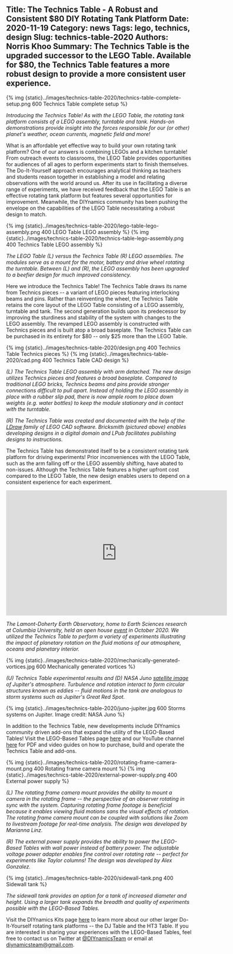 Title: The Technics Table - A Robust and Consistent $80 DIY Rotating Tank Platform
Date: 2020-11-19
Category: news
Tags: lego, technics, design
Slug: technics-table-2020
Authors: Norris Khoo
Summary: The Technics Table is the upgraded successor to the LEGO Table. Available for $80, the Technics Table features a more robust design to provide a more consistent user experience.
---

{% img {static}../images/technics-table-2020/technics-table-complete-setup.png 600 Technics Table complete setup %}

_Introducing the Technics Table! As with the LEGO Table, the rotating tank platform consists of a LEGO assembly, turntable and tank. Hands-on demonstrations provide insight into the forces responsible for our (or other) planet's weather, ocean currents, magnetic field and more!_

What is an affordable yet effective way to build your own rotating tank platform? One of our answers is combining LEGOs and a kitchen turntable! From outreach events to classrooms, the LEGO Table provides opportunities for audiences of all ages to perform experiments start to finish themselves. The Do-It-Yourself approach encourages analytical thinking as teachers and students reason together in establishing a model and relating observations with the world around us. After its use in facilitating a diverse range of experiments, we have received feedback that the LEGO Table is an effective rotating tank platform but features several opportunities for improvement. Meanwhile, the DIYnamics community has been pushing the envelope on the capabilities of the LEGO Table necessitating a robust design to match.

{% img {static}../images/technics-table-2020/lego-table-lego-assembly.png 400 LEGO Table LEGO assembly %}
{% img {static}../images/technics-table-2020/technics-table-lego-assembly.png 400 Technics Table LEGO assembly %}

_The LEGO Table (L) versus the Technics Table (R) LEGO assemblies. The modules serve as a mount for the motor, battery and drive wheel rotating the turntable. Between (L) and (R), the LEGO assembly has been upgraded to a beefier design for much improved consistency._

Here we introduce the Technics Table! The Technics Table draws its name from Technics pieces -- a variant of LEGO pieces featuring interlocking beams and pins. Rather than reinventing the wheel, the Technics Table retains the core layout of the LEGO Table consisting of a LEGO assembly, turntable and tank. The second generation builds upon its predecessor by improving the sturdiness and stability of the system with changes to the LEGO assembly. The revamped LEGO assembly is constructed with Technics pieces and is built atop a broad baseplate. The Technics Table can be purchased in its entirety for $80 -- only $25 more than the LEGO Table.

{% img {static}../images/technics-table-2020/design.png 400 Technics Table Technics pieces %}
{% img {static}../images/technics-table-2020/cad.png 400 Technics Table CAD design %}

_(L) The Technics Table LEGO assembly with arm detached. The new design utilizes Technics pieces and features a broad baseplate. Compared to traditional LEGO bricks, Technics beams and pins provide stronger connections difficult to pull apart. Instead of holding the LEGO assembly in place with a rubber slip pad, there is now ample room to place down weights (e.g. water bottles) to keep the module stationary and in contact with the turntable._

_(R) The Technics Table was created and documented with the help of the [LDraw](https://www.ldraw.org/) family of LEGO CAD software. Bricksmith (pictured above) enables developing designs in a digital domain and LPub facilitates publishing designs to instructions._

The Technics Table has demonstrated itself to be a consistent rotating tank platform for driving experiments! Prior inconveniences with the LEGO Table, such as the arm falling off or the LEGO assembly shifting, have abated to non-issues. Although the Technics Table features a higher upfront cost  compared to the LEGO Table, the new design enables users to depend on a consistent experience for each experiment.

<iframe width="600" height="340" src="https://www.youtube.com/embed/b4ARJls03YA" frameborder="0" allow="accelerometer; autoplay; clipboard-write; encrypted-media; gyroscope; picture-in-picture" allowfullscreen></iframe>

_The Lamont-Doherty Earth Observatory, home to Earth Sciences research at Columbia University, held an open house [event](https://openhouse.ldeo.columbia.edu/) in October 2020. We utilized the Technics Table to perform a variety of experiments illustrating the impact of planetary rotation on the fluid motions of our atmosphere, oceans and planetary interior._

{% img {static}../images/technics-table-2020/mechanically-generated-vortices.jpg 600 Mechanically generated vortices %}

_(U) Technics Table experimental results and (D) NASA Juno [satellite image](https://www.nasa.gov/image-feature/jpl/churning-texture-in-jupiter-s-atmosphere) of Jupiter's atmosphere. Turbulence and rotation interact to form circular structures known as eddies -- fluid motions in the tank are analogous to storm systems such as Jupiter's Great Red Spot._

{% img {static}../images/technics-table-2020/juno-jupiter.jpg 600 Storms systems on Jupiter. Image credit: NASA Juno %}

In addition to the Technics Table, new developments include DIYnamics community driven add-ons that expand the utility of the LEGO-Based Tables! Visit the LEGO-Based Tables page [here](/pages/lego.html) and our YouTube channel [here](https://tinyurl.com/diynamicsvideos) for PDF and video guides on how to purchase, build and operate the Technics Table and add-ons.

{% img {static}../images/technics-table-2020/rotating-frame-camera-mount.png 400 Rotating frame camera mount %}
{% img {static}../images/technics-table-2020/external-power-supply.png 400 External power supply %}

_(L) The rotating frame camera mount provides the ability to mount a camera in the rotating frame -- the perspective of an observer rotating in sync with the system. Capturing rotating frame footage is beneficial because it enables viewing fluid motions sans the visual effects of rotation. The rotating frame camera mount can be coupled with solutions like Zoom to livestream footage for real-time analysis. The design was developed by Marianna Linz._

_(R) The external power supply provides the ability to power the LEGO-Based Tables with wall power instead of battery power. The adjustable voltage power adapter enables fine control over rotating rate -- perfect for experiments like Taylor columns! The design was developed by Alex Gonzalez._

{% img {static}../images/technics-table-2020/sidewall-tank.png 400 Sidewall tank %}

_The sidewall tank provides an option for a tank of increased diameter and height. Using a larger tank expands the breadth and quality of experiments possible with the LEGO-Based Tables._

Visit the DIYnamics Kits page [here](/pages/kits.html) to learn more about our other larger Do-It-Yourself rotating tank platforms -- the DJ Table and the HT3 Table. If you are interested in sharing your experiences with the LEGO-Based Tables, feel free to contact us on Twitter at [@DIYnamicsTeam](https://twitter.com/diynamicsteam) or email at [diynamicsteam@gmail.com](mailto:diynamicsteam@gmail.com).
